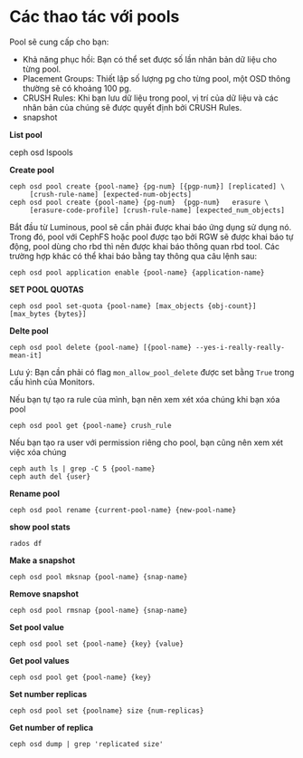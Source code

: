 # Các thao tác với pools

Pool sẽ cung cấp cho bạn:

- Khả năng phục hồi: Bạn có thể set được số lần nhân bản dữ liệu cho từng pool.
- Placement Groups: Thiết lập số lượng pg cho từng pool, một OSD thông thường sẽ có khoảng 100 pg.
- CRUSH Rules: Khi bạn lưu dữ liệu trong pool, vị trí của dữ liệu và các nhân bản của chúng sẽ được quyết định bởi CRUSH Rules.
- snapshot

**List pool**

ceph osd lspools

**Create pool**

```
ceph osd pool create {pool-name} {pg-num} [{pgp-num}] [replicated] \
     [crush-rule-name] [expected-num-objects]
ceph osd pool create {pool-name} {pg-num}  {pgp-num}   erasure \
     [erasure-code-profile] [crush-rule-name] [expected_num_objects]
```

Bắt đầu từ Luminous, pool sẽ cần phải được khai báo ứng dụng sử dụng nó. Trong đó, pool với CephFS hoặc pool được tạo bởi RGW sẽ được khai báo tự động, pool dùng cho rbd thì nên được khai báo thông quan rbd tool. Các trường hợp khác có thể khai báo bằng tay thông qua câu lệnh sau:

`ceph osd pool application enable {pool-name} {application-name}`

**SET POOL QUOTAS**

`ceph osd pool set-quota {pool-name} [max_objects {obj-count}] [max_bytes {bytes}]`

**Delte pool**

`ceph osd pool delete {pool-name} [{pool-name} --yes-i-really-really-mean-it]`

Lưu ý: Bạn cần phải có flag `mon_allow_pool_delete` được set bằng `True` trong cấu hình của Monitors.

Nếu bạn tự tạo ra rule của mình, bạn nên xem xét xóa chúng khi bạn xóa pool

`ceph osd pool get {pool-name} crush_rule`

Nếu bạn tạo ra user với permission riêng cho pool, bạn cũng nên xem xét việc xóa chúng

```
ceph auth ls | grep -C 5 {pool-name}
ceph auth del {user}
```

**Rename pool**

`ceph osd pool rename {current-pool-name} {new-pool-name}`

**show pool stats**

`rados df`

**Make a snapshot**

`ceph osd pool mksnap {pool-name} {snap-name}`

**Remove snapshot**

`ceph osd pool rmsnap {pool-name} {snap-name}`

**Set pool value**

`ceph osd pool set {pool-name} {key} {value}`

**Get pool values**

`ceph osd pool get {pool-name} {key}`

**Set number replicas**

`ceph osd pool set {poolname} size {num-replicas}`

**Get number of replica**

`ceph osd dump | grep 'replicated size'`
